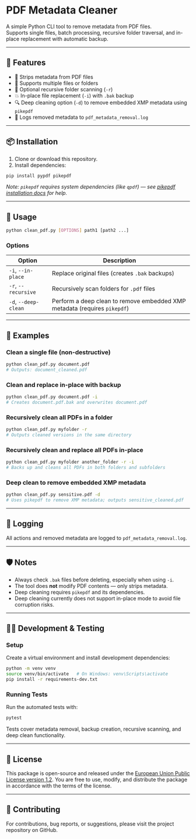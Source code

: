 # PDF Metadata Cleaner

A simple Python CLI tool to remove metadata from PDF files.  
Supports single files, batch processing, recursive folder traversal, and in-place replacement with automatic backup.

---

## 🚀 Features

- 🧼 Strips metadata from PDF files  
- 📁 Supports multiple files or folders  
- 🔁 Optional recursive folder scanning (`-r`)  
- 💥 In-place file replacement (`-i`) with `.bak` backup  
- 🔍 Deep cleaning option (`-d`) to remove embedded XMP metadata using `pikepdf`  
- 📝 Logs removed metadata to `pdf_metadata_removal.log`  

---

## 📦 Installation

1. Clone or download this repository.  
2. Install dependencies:

```bash
pip install pypdf pikepdf
````

*Note: `pikepdf` requires system dependencies (like `qpdf`) — see [pikepdf installation docs](https://pikepdf.readthedocs.io/en/latest/installation.html) for help.*

---

## 🔧 Usage

```bash
python clean_pdf.py [OPTIONS] path1 [path2 ...]
```

### Options

| Option               | Description                                                               |
| -------------------- | ------------------------------------------------------------------------- |
| `-i`, `--in-place`   | Replace original files (creates `.bak` backups)                           |
| `-r`, `--recursive`  | Recursively scan folders for `.pdf` files                                 |
| `-d`, `--deep-clean` | Perform a deep clean to remove embedded XMP metadata (requires `pikepdf`) |

---

## 📂 Examples

### Clean a single file (non-destructive)

```bash
python clean_pdf.py document.pdf
# Outputs: document_cleaned.pdf
```

### Clean and replace in-place with backup

```bash
python clean_pdf.py document.pdf -i
# Creates document.pdf.bak and overwrites document.pdf
```

### Recursively clean all PDFs in a folder

```bash
python clean_pdf.py myfolder -r
# Outputs cleaned versions in the same directory
```

### Recursively clean and replace all PDFs in-place

```bash
python clean_pdf.py myfolder another_folder -r -i
# Backs up and cleans all PDFs in both folders and subfolders
```

### Deep clean to remove embedded XMP metadata

```bash
python clean_pdf.py sensitive.pdf -d
# Uses pikepdf to remove XMP metadata; outputs sensitive_cleaned.pdf
```

---

## 📝 Logging

All actions and removed metadata are logged to `pdf_metadata_removal.log`.

---

## 🛡 Notes

* Always check `.bak` files before deleting, especially when using `-i`.
* The tool does **not** modify PDF contents — only strips metadata.
* Deep cleaning requires `pikepdf` and its dependencies.
* Deep cleaning currently does not support in-place mode to avoid file corruption risks.

---

## 👩‍💻 Development & Testing

### Setup

Create a virtual environment and install development dependencies:

```bash
python -m venv venv
source venv/bin/activate   # On Windows: venv\Scripts\activate
pip install -r requirements-dev.txt
```

### Running Tests

Run the automated tests with:

```bash
pytest
```

Tests cover metadata removal, backup creation, recursive scanning, and deep clean functionality.

---

## 📃 License

This package is open-source and released under the [European Union Public License version 1.2](https://joinup.ec.europa.eu/collection/eupl/eupl-text-eupl-12).
You are free to use, modify, and distribute the package in accordance with the terms of the license.

---

## 🙌 Contributing

For contributions, bug reports, or suggestions, please visit the project repository on GitHub.

